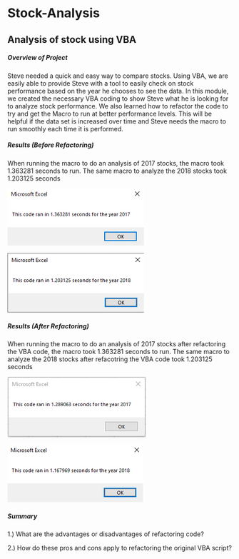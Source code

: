 # Stock-Analysis
## Analysis of stock using VBA
##### Overview of Project
Steve needed a quick and easy way to compare stocks.  Using VBA, we are easily able to provide Steve with a tool to easily check on stock performance based on the year he chooses to see the data.
In this module, we created the necessary VBA coding to show Steve what he is looking for to analyze stock performance.  We also learned how to refactor the code to try and get the Macro to run at better performance levels.  This will be helpful if the data set is increased over time and Steve needs the macro to run smoothly each time it is performed.

##### Results (Before Refactoring)
When running the macro to do an analysis of 2017 stocks, the macro took 1.363281 seconds to run.  The same macro to analyze the 2018 stocks took 1.203125 seconds

![Before_Refactoring_2017](https://github.com/barrettben/Stock-Analysis/blob/ecbc2f4720061ca08c5e8c94e4d1584a0f2818a0/Resources/Before_Refactoring_2017.png)

![Before_Refactoring_2018](https://github.com/barrettben/Stock-Analysis/blob/ecbc2f4720061ca08c5e8c94e4d1584a0f2818a0/Resources/Before_Refactoring_2018.png)

##### Results (After Refactoring)
When running the macro to do an analysis of 2017 stocks after refactoring the VBA code, the macro took 1.363281 seconds to run.  The same macro to analyze the 2018 stocks after refacotring the VBA code took 1.203125 seconds

![VBA_Challenge_2017](https://github.com/barrettben/Stock-Analysis/blob/4c7704c1741d8eb258e2dc8892e10e869e84e6be/Resources/VBA_Challenge_207.png)

![VBA_Challenge_2018](https://github.com/barrettben/Stock-Analysis/blob/4c7704c1741d8eb258e2dc8892e10e869e84e6be/Resources/VBA_Challenge_2018.png)

##### Summary
1.) What are the advantages or disadvantages of refactoring code?

2.) How do these pros and cons apply to refactoring the original VBA script?
